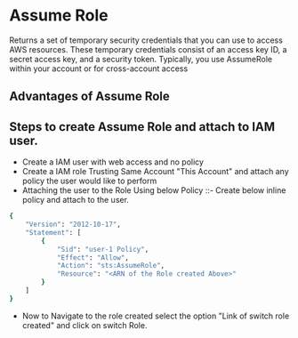 # Assume Role
Returns a set of temporary security credentials that you can use to access AWS resources. 
These temporary credentials consist of an access key ID, a secret access key, and a security token. Typically, you use AssumeRole within your account or for cross-account access

## Advantages of Assume Role


## Steps to create Assume Role and attach to IAM user.
- Create a IAM user with web access and no policy
- Create a IAM role Trusting Same Account "This Account" and attach any policy the user would like to perform
- Attaching the user to the Role Using below Policy ::- Create below inline policy and attach to the user.

```bash
{
    "Version": "2012-10-17",
    "Statement": [
        {
            "Sid": "user-1 Policy",
            "Effect": "Allow",
            "Action": "sts:AssumeRole",
            "Resource": "<ARN of the Role created Above>"
        }
    ]
}
```
- Now to Navigate to the role created select the option "Link of switch role created" and click on switch Role.
